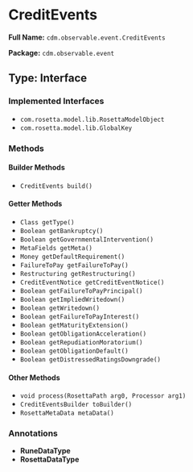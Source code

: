 # CreditEvents

**Full Name:** `cdm.observable.event.CreditEvents`

**Package:** `cdm.observable.event`

## Type: Interface

### Implemented Interfaces

- `com.rosetta.model.lib.RosettaModelObject`
- `com.rosetta.model.lib.GlobalKey`

### Methods

#### Builder Methods

- `CreditEvents build()`

#### Getter Methods

- `Class getType()`
- `Boolean getBankruptcy()`
- `Boolean getGovernmentalIntervention()`
- `MetaFields getMeta()`
- `Money getDefaultRequirement()`
- `FailureToPay getFailureToPay()`
- `Restructuring getRestructuring()`
- `CreditEventNotice getCreditEventNotice()`
- `Boolean getFailureToPayPrincipal()`
- `Boolean getImpliedWritedown()`
- `Boolean getWritedown()`
- `Boolean getFailureToPayInterest()`
- `Boolean getMaturityExtension()`
- `Boolean getObligationAcceleration()`
- `Boolean getRepudiationMoratorium()`
- `Boolean getObligationDefault()`
- `Boolean getDistressedRatingsDowngrade()`

#### Other Methods

- `void process(RosettaPath arg0, Processor arg1)`
- `CreditEventsBuilder toBuilder()`
- `RosettaMetaData metaData()`

### Annotations

- **RuneDataType**
- **RosettaDataType**

